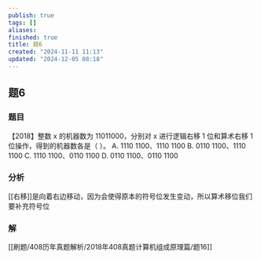 ```yaml
---
publish: true
tags: []
aliases: 
finished: true
title: 题6
created: "2024-11-11 11:13"
updated: "2024-12-05 08:18"
---
```

## 题6
### 题目
【2018】整数 x 的机器数为 11011000，分别对 x 进行逻辑右移 1 位和算术右移 1 位操作，得到的机器数各是（ ）。
A. 1110 1100、1110 1100
B. 0110 1100、1110 1100
C. 1110 1100、0110 1100
D. 0110 1100、0110 1100
### 分析
[[右移]]是向着右边移动，因为会使得原本的符号位发生变动，所以算术移位我们要补充符号位
### 解
[[刷题/408历年真题解析/2018年408真题计算机组成原理篇/题16]]

